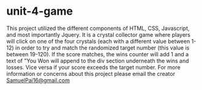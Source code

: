 # unit-4-game

This project utilized the different components of HTML, CSS, Javascript, and most importantly Jquery. It is a crystal collector game where players will click on one of the four crystals (each with a different value between 1-12) in order to try and match the randomized target number (this value is between 19-120). If the score matches, the wins counter will add 1 and a text of "You Won will append to the div section underneath the wins and losses. Vice versa if your score exceeds the target number. 
For more information or concerns about this project please email the creator SamuelPai16@gmail.com
